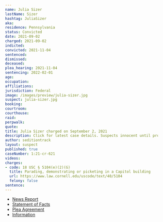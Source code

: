 ```yaml
---
name: Julia Sizer
lastName: Sizer
hashtag: JuliaSizer
aka:
residence: Pennsylvania
status: Convicted
date: 2021-09-02
charged: 2021-09-02
indicted:
convicted: 2021-11-04
sentenced:
dismissed:
deceased:
plea_hearing: 2021-11-04
sentencing: 2022-02-01
age:
occupation:
affiliations:
jurisdiction: Federal
image: /images/preview/julia-sizer.jpg
suspect: julia-sizer.jpg
booking:
courtroom:
courthouse:
raid:
perpwalk:
quote:
title: Julia Sizer charged on September 2, 2021
description: Click for latest case details. Suspects innocent until proven guilty.
author: seditiontrack
layout: suspect
published: true
caseNumber: 1:21-cr-621
videos:
charges:
- code: 18 USC § 5104(e)(2)(G)
  title: Parading, demonstrating or picketing in a Capitol building
  url: https://www.law.cornell.edu/uscode/text/40/5104
  felony: false
sentence:
---
```

- [News Report](https://pittsburgh.cbslocal.com/2021/09/02/ellwood-city-woman-capitol-riot-charges/)
- [Statement of Facts](https://www.justice.gov/usao-dc/case-multi-defendant/file/1447206/download)
- [Plea Agreement](https://www.justice.gov/usao-dc/case-multi-defendant/file/1447211/download)
- [Information](https://extremism.gwu.edu/sites/g/files/zaxdzs2191/f/Julia%20Jeanette%20Sizer%20Information.pdf)
